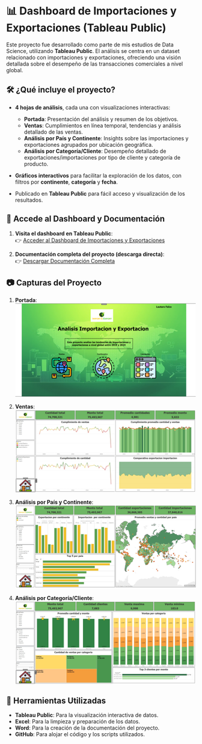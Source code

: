 # 📊 **Dashboard de Importaciones y Exportaciones (Tableau Public)**

Este proyecto fue desarrollado como parte de mis estudios de Data Science, utilizando **Tableau Public**. El análisis se centra en un dataset relacionado con importaciones y exportaciones, ofreciendo una visión detallada sobre el desempeño de las transacciones comerciales a nivel global.

## 🛠️ **¿Qué incluye el proyecto?**

- **4 hojas de análisis**, cada una con visualizaciones interactivas:
  - **Portada**: Presentación del análisis y resumen de los objetivos.
  - **Ventas**: Cumplimientos en línea temporal, tendencias y análisis detallado de las ventas.
  - **Análisis por País y Continente**: Insights sobre las importaciones y exportaciones agrupados por ubicación geográfica.
  - **Análisis por Categoría/Cliente**: Desempeño detallado de exportaciones/importaciones por tipo de cliente y categoría de producto.
  
- **Gráficos interactivos** para facilitar la exploración de los datos, con filtros por **continente**, **categoría** y **fecha**.
- Publicado en **Tableau Public** para fácil acceso y visualización de los resultados.

## 📂 **Accede al Dashboard y Documentación**

1. **Visita el dashboard en Tableau Public**:  
   👉 [Acceder al Dashboard de Importaciones y Exportaciones](https://public.tableau.com/app/profile/lautaro.falco/viz/PFTableauLautaroFalco/Portada)

2. **Documentación completa del proyecto (descarga directa)**:  
   👉 [Descargar Documentación Completa](https://github.com/Lautaro-Falco/Portfolio-Data-Analytics/blob/main/Proyecto-Tableau-CoderHouse/Documentacion%20Proyeco%20Final%20Importacion-Exportacion%20Lautaro%20Falco.docx)

## 📷 **Capturas del Proyecto**

1. **Portada**:  
   ![Portada](https://github.com/Lautaro-Falco/Portfolio-Data-Analytics/blob/main/Proyecto-Tableau-CoderHouse/Portada%20tableau.PNG)  
   

2. **Ventas**:  
   ![Ventas](https://github.com/Lautaro-Falco/Portfolio-Data-Analytics/blob/main/Proyecto-Tableau-CoderHouse/Ventas.jpg)  
   

3. **Análisis por País y Continente**:  
   ![Análisis por País y Continente](https://github.com/Lautaro-Falco/Portfolio-Data-Analytics/blob/main/Proyecto-Tableau-CoderHouse/Pais-Continente.jpg)  


4. **Análisis por Categoría/Cliente**:  
   ![Análisis por Categoría/Cliente](https://github.com/Lautaro-Falco/Portfolio-Data-Analytics/blob/main/Proyecto-Tableau-CoderHouse/Categoria-Clientes.jpg)  


## 🧠 **Herramientas Utilizadas**

- **Tableau Public**: Para la visualización interactiva de datos.
- **Excel**: Para la limpieza y preparación de los datos.
- **Word**: Para la creación de la documentación del proyecto.
- **GitHub**: Para alojar el código y los scripts utilizados.


